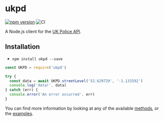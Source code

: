 # ukpd
[![npm version](https://badge.fury.io/js/ukpd.svg)](https://badge.fury.io/js/ukpd)
![CI](https://github.com/AlexChesters/ukpd/workflows/CI/badge.svg)

A Node.js client for the [UK Police API](https://data.police.uk/docs/).

## Installation
* `npm install ukpd --save`

```javascript
const UKPD = require('ukpd')

try {
  const data = await UKPD.streetLevel('52.629729', '-1.131592')
  console.log('data!', data)
} catch (err) {
  console.error('An error occurred', err)
}
```

You can find more information by looking at any of the available
[methods](./src/methods), or the [examples](./examples).
